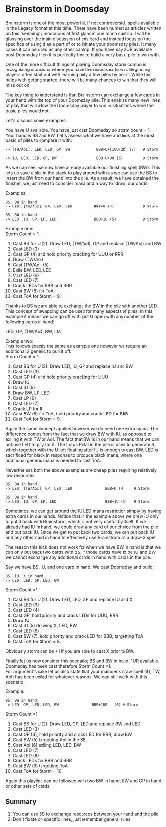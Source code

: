 # Brainstorm in Doomsday

Brainstorm is one of the most powerful, if not controversial, spells available
in the Legacy format at this time. There have been numerous articles
written on this 'seemingly innocuous at first glance' one mana
cantrip. I will be glossing over the main discussion of this card and
instead focus on the specifics of using it as a part of or to initiate
your doomsday piles. It many cases it can be used as any other cantrip.
If you have say 2UR available post Doomsday then it is perfectly fine to
build a very basic pile to win with.

One of the more difficult things of playing Doomsday storm combo is recognizing
situations where you have the resources to win.
Beginning players often start out with learning only a few piles by heart. While
this helps with getting started, there will be many chances to win that they will miss out on.

The key thing to understand is that Brainstorm can exchange a few cards in your hand
with the top of your Doomsday pile. This enables many new lines of play that will
allow the Doomsday player to win in situations where the basic piles would not.

Let's discuss some examples:

You have U available. You have just cast Doomsday so storm
count = 1. Your hand is BS and BW. Let's assess what we have and look at the
most basic of piles to compare it with:

```
-> [TW/AoI], LED, LED, GP, BW            BBB+U+[1UU/2R] (7)   9 Storm

-> IU, LED, LED, GP, BW                  BBB+U+UU (6)         9 Storm
```

As we can see, we now have already available our finishing spell (BW).
This lets us save a slot in the stack to play around with as we can
use the BS to insert the BW from our hand into the pile. As a result,
we have obtained the finisher, we just need to consider mana and a way to
'draw' our cards.

Examples:
```
BS, BW in hand.
-> LED, [TW/AoI], GP, LED, LED          BBB+U (4)             9 Storm

BS, BW in hand.
-> LED, IU, GP, LP, LED                 BBB+1U (5)            9 Storm
```

Example one:   
Storm Count = 1   
1. Cast BS for U (2). Draw LED, (TW/AoI), GP and replace (TW/AoI) and BW   
2. Cast LED (3)   
3. Cast GP (4) and hold priority cracking for UUU or RRR   
4. Draw (TW/AoI)   
5. Cast (TW/AoI) (5)   
6. Exile BW, LED, LED   
7. Cast LED (6)   
8. Cast LED (7)   
9. Crack LEDs for BBB and RRR   
10. Cast BW (8) for ToA  
11. Cast ToA for Storm = 9.   

Thanks to BS we are able to exchange the BW in the pile with another LED. This
concept of swapping can be used for many aspects of piles. In this example it means
we can go off with just U open with any number of the following cards in hand:    

LED, GP, (TW/AoI), BW, LM    

Example two:    
This follows exactly the same as example one however we require an additional 2 generic
to pull it off.   
Storm Count = 1
1. Cast BS for U (2). Draw LED, IU, GP and replace IU and BW   
2. Cast LED (3)   
3. Cast GP (4) and hold priority cracking for UUU   
4. Draw IU   
5. Cast IU (5)   
6. Draw BW, LP, LED   
7. Cast LP (6)   
8. Cast LED (7)   
9. Crack LP for R   
10. Cast BW (8) for ToA, hold priority and crack LED for BBB   
11. Cast ToA for Storm = 9.   

Again the same concept applies however we do need one extra mana. The difference comes
from the fact that we draw BW with IU, as opposed to exiling it with TW or AoI. The fact
that BW is in our hand means that we can not use LED to pay for it. The Lotus Petal in the
pile is used to generate R, which together with the U left floating after IU is enough
to cast BW. LED is sacrificed for black in response to produce black mana, where one
additional generic mana is needed to cast ToA.

Nevertheless both the above examples are cheap piles requiring relatively low resources.  

```
BS, BW in hand.
-> LED, [TW/AoI], GP, LED, LED               BBB+U (4)    9 Storm

BS, BW in hand.
-> LED, IU, GP, LP, LED                      BBB+1U (5)   9 Storm
```

Sometimes, we can get around the IU LED mana restriction simply by having extra cards in
our hands. Notice that in the example above we drew IU only to put it back with
Brainstorm, which is not very useful by itself. If we already had IU in hand, we could
draw any card of our choice from the pile and put back IU. Since we get to put back two
cards, we can put back IU and any other card in hand to effectively use Brainstrom as a
draw-3 spell.

The reason this trick does not work for when we have BW in hand is that we can only put
back two cards with BS, if those cards have to be IU and BW we cannot exchange any
additional cards in hand with cards in the pile.

Say we have BS, IU, and one card in hand. We cast Doomsday and build:
```
BS, IU, X in hand.
-> LED, LED, GP, LED, BW 
```

Storm Count =1   
1. Cast BS for U (2). Draw LED, LED, GP and replace IU and X   
2. Cast LED (3)  
3. Cast LED (4)   
4. Cast GP, hold priority and crack LEDs for UUU, RRR   
5. Draw IU   
6. Cast IU (5) drawing X, LED, BW   
7. Cast LED (6)   
8. Cast BW (7), hold priority and crack LED for BBB, targetting ToA   
9. Cast ToA for Storm = 8. 

Obviously storm can be +1 if you are able to cast X prior to BW. 

Finally let us now consider this scenario;  BS and BW in hand. 1UR available.    
Doomsday has been cast therefore Storm Count =1.   
For argument's sake let us also state that your maindeck draw spell (IU, TW, AoI) 
has been exiled for whatever reasons. We can still work with this scenario.    

Example:   
```
BS, BW in hand.
-> LED, GP, LED, LED, BW               BBB+1UR   (6) 9 Storm
```

Storm Count =1   
1. Cast BS for U (2). Draw LED, GP, LED and replace BW and LED   
2. Cast LED (3)   
3. Cast GP (4), hold priority and crack LED for RRR, draw BW   
4. Cast BW (5) targetting AoI in the SB   
5. Cast AoI (6) exiling LED, LED, BW   
6. Cast LED (7)   
7. Cast LED (8)   
8. Crack LEDs for BBB and RRR   
9. Cast BW (9) targetting ToA   
10. Cast ToA for Storm = 10.  

Again this playline can be followed with two BW in hand, BW and GP in hand or 
other sets of cards.   

## Summary

1. You can use BS to exchange resources between your hand and the pile
2. Don't fixate on specific lines, just remember general rules
